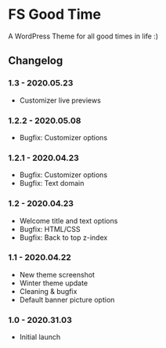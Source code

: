 # FS Good Time

A WordPress Theme for all good times in life :)

## Changelog

### 1.3 - 2020.05.23
* Customizer live previews

### 1.2.2 - 2020.05.08
* Bugfix: Customizer options

### 1.2.1 - 2020.04.23
* Bugfix: Customizer options
* Bugfix: Text domain

### 1.2 - 2020.04.23
* Welcome title and text options
* Bugfix: HTML/CSS
* Bugfix: Back to top z-index

### 1.1 - 2020.04.22
* New theme screenshot
* Winter theme update
* Cleaning & bugfix
* Default banner picture option

### 1.0 - 2020.31.03
* Initial launch